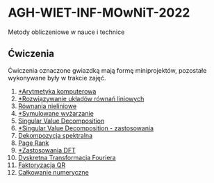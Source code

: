 # AGH-WIET-INF-MOwNiT-2022
Metody obliczeniowe w nauce i technice

## Ćwiczenia
Ćwiczenia oznaczone gwiazdką mają formę miniprojektów, pozostałe wykonywane były w trakcie zajęć.
1. [*Arytmetyka komputerowa](https://github.com/proman3419/AGH-WIET-INF-MOwNiT-2022/tree/master/1/1.ipynb)
2. [*Rozwiązywanie układów równań liniowych](https://github.com/proman3419/AGH-WIET-INF-MOwNiT-2022/tree/master/2/2.ipynb)
3. [Równania nieliniowe](https://github.com/proman3419/AGH-WIET-INF-MOwNiT-2022/tree/master/3/3.ipynb)
4. [*Symulowane wyżarzanie](https://github.com/proman3419/AGH-WIET-INF-MOwNiT-2022/tree/master/4/4.ipynb)
5. [Singular Value Decomposition](https://github.com/proman3419/AGH-WIET-INF-MOwNiT-2022/tree/master/5/5.ipynb)
6. [*Singular Value Decomposition - zastosowania](https://github.com/proman3419/AGH-WIET-INF-MOwNiT-2022/tree/master/6)
7. [Dekompozycja spektralna](https://github.com/proman3419/AGH-WIET-INF-MOwNiT-2022/tree/master/7/7.ipynb)
8. [Page Rank](https://github.com/proman3419/AGH-WIET-INF-MOwNiT-2022/tree/master/8/8.ipynb)
9. [*Zastosowania DFT](https://github.com/proman3419/AGH-WIET-INF-MOwNiT-2022/tree/master/9/9.ipynb)
10. [Dyskretna Transformacja Fouriera](https://github.com/proman3419/AGH-WIET-INF-MOwNiT-2022/tree/master/10/10.ipynb)
11. [Faktoryzacja QR](https://github.com/proman3419/AGH-WIET-INF-MOwNiT-2022/tree/master/11/11.ipynb)
12. [Całkowanie numeryczne](https://github.com/proman3419/AGH-WIET-INF-MOwNiT-2022/tree/master/12/12.ipynb)
